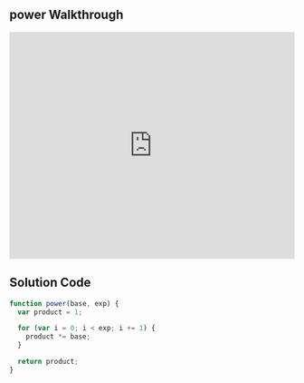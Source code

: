 ## power Walkthrough

<iframe src="https://player.vimeo.com/video/213908270" width="100%" height="400" frameborder="0" webkitallowfullscreen mozallowfullscreen allowfullscreen></iframe>

## Solution Code

```js
function power(base, exp) {
  var product = 1;

  for (var i = 0; i < exp; i += 1) {
    product *= base;
  }

  return product;
}
```
